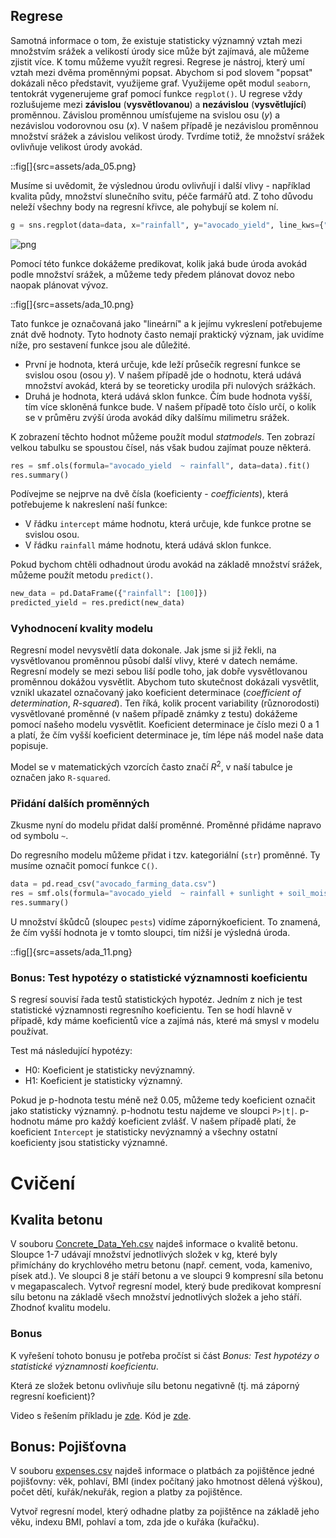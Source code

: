 ## Regrese

Samotná informace o tom, že existuje statisticky významný vztah mezi množstvím srážek a velikostí úrody sice může být zajímavá, ale můžeme zjistit více. K tomu můžeme využít regresi. Regrese je nástroj, který umí vztah mezi dvěma proměnnými popsat. Abychom si pod slovem "popsat" dokázali něco představit, využijeme graf. Využijeme opět modul `seaborn`, tentokrát vygenerujeme graf pomocí funkce `regplot()`. U regrese vždy rozlušujeme mezi **závislou** (**vysvětlovanou**) a **nezávislou** (**vysvětlující**) proměnnou. Závislou proměnnou umísťujeme na svislou osu (*y*) a nezávislou vodorovnou osu (*x*). V našem případě je nezávislou proměnnou množství srážek a závislou velikost úrody. Tvrdíme totiž, že množství srážek ovlivňuje velikost úrody avokád.

::fig[]{src=assets/ada_05.png}

Musíme si uvědomit, že výslednou úrodu ovlivňují i další vlivy - například kvalita půdy, množství slunečního svitu, péče farmářů atd. Z toho důvodu neleží všechny body na regresní křivce, ale pohybují se kolem ní.


```python
g = sns.regplot(data=data, x="rainfall", y="avocado_yield", line_kws={"color": "red"}, ci=None)
```

    
![png](statistika-2_files/statistika-2_13_0.png)
    


Pomocí této funkce dokážeme predikovat, kolik jaká bude úroda avokád podle množství srážek, a můžeme tedy předem plánovat dovoz nebo naopak plánovat vývoz.

::fig[]{src=assets/ada_10.png}

Tato funkce je označovaná jako "lineární" a k jejímu vykreslení potřebujeme znát dvě hodnoty. Tyto hodnoty často nemají praktický význam, jak uvidíme níže, pro sestavení funkce jsou ale důležité.

- První je hodnota, která určuje, kde leží průsečík regresní funkce se svislou osou (osou *y*). V našem případě jde o hodnotu, která udává množství avokád, která by se teoreticky urodila při nulových srážkách.
- Druhá je hodnota, která udává sklon funkce. Čím bude hodnota vyšší, tím více skloněná funkce bude. V našem případě toto číslo určí, o kolik se v průměru zvýší úroda avokád díky dalšímu milimetru srážek.

K zobrazení těchto hodnot můžeme použít modul *statmodels*. Ten zobrazí velkou tabulku se spoustou čísel, nás však budou zajímat pouze některá.


```python
res = smf.ols(formula="avocado_yield  ~ rainfall", data=data).fit()
res.summary()
```

Podívejme se nejprve na dvě čísla (koeficienty - *coefficients*), která potřebujeme k nakreslení naší funkce:

- V řádku `intercept` máme hodnotu, která určuje, kde funkce protne se svislou osou.
- V řádku `rainfall` máme hodnotu, která udává sklon funkce.

Pokud bychom chtěli odhadnout úrodu avokád na základě množství srážek, můžeme použít metodu `predict()`.


```python
new_data = pd.DataFrame({"rainfall": [100]})
predicted_yield = res.predict(new_data)
```

### Vyhodnocení kvality modelu

Regresní model nevysvětlí data dokonale. Jak jsme si již řekli, na vysvětlovanou proměnnou působí další vlivy, které v datech nemáme. Regresní modely se mezi sebou liší podle toho, jak dobře vysvětlovanou proměnnou dokážou vysvětlit. Abychom tuto skutečnost dokázali vysvětlit, vznikl ukazatel označovaný jako koeficient determinace (*coefficient of determination*, *R-squared*). Ten říká, kolik procent variability (různorodosti) vysvětlované proměnné (v našem případě známky z testu) dokážeme pomocí našeho modelu vysvětlit. Koeficient determinace je číslo mezi 0 a 1 a platí, že čím vyšší koeficient determinace je, tím lépe náš model naše data popisuje.

Model se v matematických vzorcích často značí $R^2$, v naší tabulce je označen jako `R-squared`.

### Přidání dalších proměnných

Zkusme nyní do modelu přidat další proměnné. Proměnné přidáme napravo od symbolu `~`.

Do regresního modelu můžeme přidat i tzv. kategoriální (`str`) proměnné. Ty musíme označit pomocí funkce `C()`.


```python
data = pd.read_csv("avocado_farming_data.csv")
res = smf.ols(formula="avocado_yield  ~ rainfall + sunlight + soil_moisture + pests + C(regions)", data=data).fit()
res.summary()
```

U množství škůdců (sloupec `pests`) vidíme zápornýkoeficient. To znamená, že čím vyšší hodnota je v tomto sloupci, tím nižší je výsledná úroda.

::fig[]{src=assets/ada_11.png}

### Bonus: Test hypotézy o statistické významnosti koeficientu

S regresí souvisí řada testů statistických hypotéz. Jedním z nich je test statistické významnosti regresního koeficientu. Ten se hodí hlavně v případě, kdy máme koeficientů více a zajímá nás, které má smysl v modelu používat.

Test má následující hypotézy:

- H0: Koeficient je statisticky nevýznamný.
- H1: Koeficient je statisticky významný.

Pokud je p-hodnota testu méně než 0.05, můžeme tedy koeficient označit jako statisticky významný. p-hodnotu testu najdeme ve sloupci `P>|t|`. p-hodnotu máme pro každý koeficient zvlášť. V našem případě platí, že koeficient `Intercept` je statisticky nevýznamný a všechny ostatní koeficienty jsou statisticky významné.

# Cvičení

## Kvalita betonu

V souboru [Concrete_Data_Yeh.csv](Concrete_Data_Yeh.csv) najdeš informace o kvalitě betonu. Sloupce 1-7 udávají množství jednotlivých složek v kg, které byly přimíchány do krychlového metru betonu (např. cement, voda, kamenivo, písek atd.). Ve sloupci 8 je stáří betonu a ve sloupci 9 kompresní síla betonu v megapascalech. Vytvoř regresní model, který bude predikovat kompresní sílu betonu na základě všech množství jednotlivých složek a jeho stáří. Zhodnoť kvalitu modelu.

### Bonus

K vyřešení tohoto bonusu je potřeba pročíst si část *Bonus: Test hypotézy o statistické významnosti koeficientu*.

Která ze složek betonu ovlivňuje sílu betonu negativně (tj. má záporný regresní koeficient)?

Video s řešením příkladu je [zde](https://youtu.be/iGXlEpf0yb4). Kód je [zde](statistika-2-assets/reseni.ipynb).

## Bonus: Pojišťovna

V souboru [expenses.csv](expenses.csv) najdeš informace o platbách za pojištěnce jedné pojišťovny: věk, pohlaví, BMI (index počítaný jako hmotnost dělená výškou), počet dětí, kuřák/nekuřák, region a platby za pojištěnce. 

Vytvoř regresní model, který odhadne platby za pojištěnce na základě jeho věku, indexu BMI, pohlaví a tom, zda jde o kuřáka (kuřačku).

